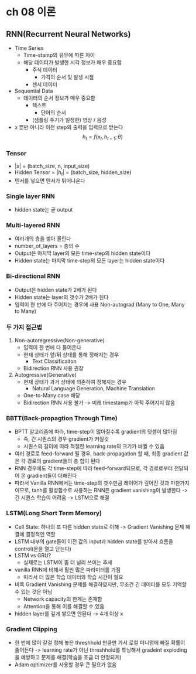 ﻿# ch 08 이론
## RNN(Recurrent Neural Networks)
- Time Series
	- Time-stamp의 유무에 따른 차이
	- 해당 데이터가 발생한 시각 정보가 매우 중요함
		- 주식 데이터
			- 가격의 순서 및 발생 시점
		- 센서 데이터
- Sequential Data
	- 데이터의 순서 정보가 매우 중요함
		- 텍스트
			- 단어의 순서
		- (샘플링 주기가 일정한) 영상 / 음성
- $x$ 뿐만 아니라 이전 step의 출력을 입력으로 받는다
$$h_{t} = f(x_{t}, h_{t-1}; \theta)$$

### Tensor
- |$x$| = (batch_size, n, input_size)
-  Hidden Tensor = |$h_{t}$| = (batch_size, hidden_size)
- 텐서를 넣으면 텐서가 튀어나온다

### Single layer RNN
- hidden state는 곧 output

### Multi-layered RNN
- 여러개의 층을 쌓아 올린다
- number_of_layers = 층의 수
- Output은 마지막 layer의 모든 time-step의 hidden state이다
- Hidden state는 마지막 time-step의 모든 layer는 hidden state이다

### Bi-directional RNN
- Output은 hidden state가 2배가 된다
- Hidden state는 layer의 갯수가 2배가 된다
- 입력이 한 번에 다 주어지는 경우에 사용 Non-autograd (Many to One, Many to Many)

### 두 가지 접근법
1. Non-autoregressive(Non-generative)
	- 입력이 한 번에 다 들어온다
	- 현재 상태가 앞/뒤 상태를 통해 정해지는 경우
		- Text Classificaiton
	- Bidirection RNN 사용 권장
3. Autogressive(Generative)
	- 현재 상태가 과거 상태에 의존하여 정해지는 경우
		- Natural Language Generation, Machine Translation
	- One-to-Many case 해당
	- Bidirection RNN 사용 불가 -> 미래 timestamp가 아직 주어지지 않음

### BBTT(Back-propagtion Through Time)
- BPTT 알고리즘에 따라, time-step이 많아질수록 gradient의 덧셈이 많아짐
	- 즉, 긴 시퀀스의 경우 gradient가 커질것
	- 시퀀스의 길이에 따라 적절한 learning rate의 크기가 바뀔 수 있음
- 여러 경로로 feed-forward 될 경우, back-propagation 할 때, 최종 gradient 값은 각 경로의 gradient들의 총 합이 된다
- RNN 경우에도 각 time-step에 따라 feed-forward되므로, 각 경로로부터 전달되어 온 gradient들이 더해진다
- 따라서 Vanilla RNN에서는 time-step의 갯수만큼 레이어가 깊어진 것과 마찬가지이므로, tanh를 활성함수로 사용하는 RNN은 gradient vanishing이 발생한다 -> 긴 시퀀스 학습이 어려움 ->  LSTM으로 해결

### LSTM(Long Short Term Memory)
- Cell State: 하나의 또 다른 hidden state로 이해 -> Gradient Vanishing 문제 해결에 결정적인 역할
- LSTM 내부의 gate들이 이전 값의 input과 hidden state를 받아서 흐름을 control(문을 열고 닫는다)
- LSTM vs GRU?
	- 실제로는 LSTM이 좀 더 널리 쓰이는 추세
- vanilla RNN에 비해서 훨씬 많은 파라미터를 가짐
	- 따라서 더 많은 학습 데이터와 학습 시간이 필요
- 비록 Gradient Vanishing 문제를 해결하였지만, 무조건 긴 데이터를 모두 기억할 수 있는 것은 아님
	- Network capacity의 한계는 존재함
	- Attention을 통해 이를 해결할 수 있음
- hidden layer를 깊게 쌓으면 안된다 -> 4개 이상 x

### Gradient Clipping
- 한 번에 많이 갈걸 정해 놓은 threshhold 만큼만 가서 로컬 미니멈에 빠질 확률이 줄어든다 -> learning rate가 아닌 threshhold를 튜닝해서 gradeint exploding을 예방하고 문제를 해결(학습을 조금 더 안정되게)
- Adam optimizer를 사용할 경우 큰 필요가 없음


